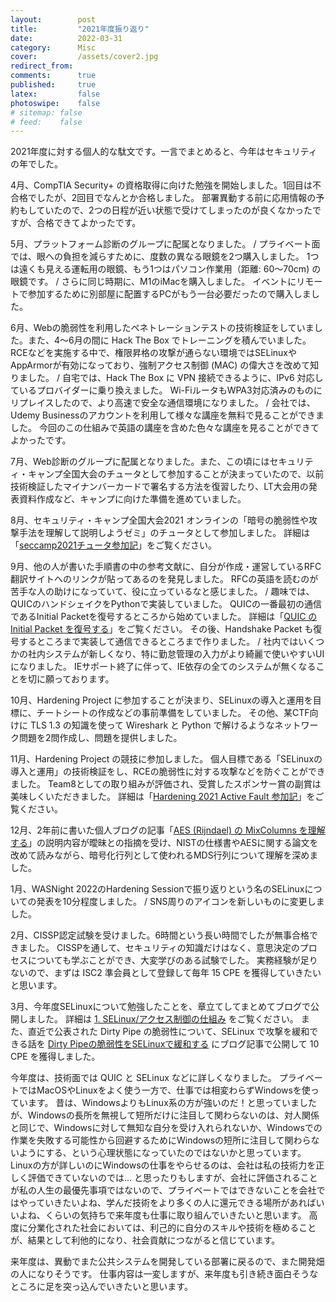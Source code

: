 ```yaml
---
layout:        post
title:         "2021年度振り返り"
date:          2022-03-31
category:      Misc
cover:         /assets/cover2.jpg
redirect_from:
comments:      true
published:     true
latex:         false
photoswipe:    false
# sitemap: false
# feed:    false
---
```


2021年度に対する個人的な駄文です。一言でまとめると、今年はセキュリティの年でした。

4月、CompTIA Security+ の資格取得に向けた勉強を開始しました。1回目は不合格でしたが、2回目でなんとか合格しました。
部署異動する前に応用情報の予約もしていたので、2つの日程が近い状態で受けてしまったのが良くなかったですが、合格できてよかったです。

5月、プラットフォーム診断のグループに配属となりました。
/
プライベート面では、眼への負担を減らすために、度数の異なる眼鏡を2つ購入しました。
1つは遠くも見える運転用の眼鏡、もう1つはパソコン作業用（距離: 60〜70cm) の眼鏡です。
/
さらに同じ時期に、M1のiMacを購入しました。
イベントにリモートで参加するために別部屋に配置するPCがもう一台必要だったので購入しました。

6月、Webの脆弱性を利用したペネトレーションテストの技術検証をしていました。また、4〜6月の間に Hack The Box でトレーニングを積んでいました。
RCEなどを実施する中で、権限昇格の攻撃が通らない環境ではSELinuxやAppArmorが有効になっており、強制アクセス制御 (MAC) の偉大さを改めて知りました。
/
自宅では、Hack The Box に VPN 接続できるように、IPv6 対応しているプロバイダーに乗り換えました。
Wi-FiルータもWPA3対応済みのものにリプレイスしたので、より高速で安全な通信環境になりました。
/
会社では、Udemy Businessのアカウントを利用して様々な講座を無料で見ることができました。
今回のこの仕組みで英語の講座を含めた色々な講座を見ることができてよかったです。

7月、Web診断のグループに配属となりました。また、この頃にはセキュリティ・キャンプ全国大会のチュータとして参加することが決まっていたので、以前技術検証したマイナンバーカードで署名する方法を復習したり、LT大会用の発表資料作成など、キャンプに向けた準備を進めていました。

8月、セキュリティ・キャンプ全国大会2021 オンラインの「暗号の脆弱性や攻撃手法を理解して説明しようゼミ」のチュータとして参加しました。
詳細は「[seccamp2021チュータ参加記](https://tex2e.github.io/blog/misc/seccamp2021)」をご覧ください。

9月、他の人が書いた手順書の中の参考文献に、自分が作成・運営しているRFC翻訳サイトへのリンクが貼ってあるのを発見しました。
RFCの英語を読むのが苦手な人の助けになっていて、役に立っているなと感じました。
/
趣味では、QUICのハンドシェイクをPythonで実装していました。
QUICの一番最初の通信であるInitial Packetを復号するところから始めていました。
詳細は「[QUIC の Initial Packet を復号する](https://tex2e.github.io/blog/protocol/quic-initial-packet-decrypt)」をご覧ください。
その後、Handshake Packet も復号するところまで実装して通信できるところまで作りました。
/
社内ではいくつかの社内システムが新しくなり、特に勤怠管理の入力がより綺麗で使いやすいUIになりました。
IEサポート終了に伴って、IE依存の全てのシステムが無くなることを切に願っております。

10月、Hardening Project に参加することが決まり、SELinuxの導入と運用を目標に、チートシートの作成などの事前準備をしていました。
その他、某CTF向けに TLS 1.3 の知識を使って Wireshark と Python で解けるようなネットワーク問題を2問作成し、問題を提供しました。

11月、Hardening Project の競技に参加しました。
個人目標である「SELinuxの導入と運用」の技術検証をし、RCEの脆弱性に対する攻撃などを防ぐことができました。
Team8としての取り組みが評価され、受賞したスポンサー賞の副賞は美味しくいただきました。
詳細は「[Hardening 2021 Active Fault 参加記](https://tex2e.github.io/blog/misc/hardening2021af)」をご覧ください。

12月、2年前に書いた個人ブログの記事「[AES (Rijndael) の MixColumns を理解する](https://tex2e.github.io/blog/crypto/aes-mix-columns)」の説明内容が曖昧との指摘を受け、NISTの仕様書やAESに関する論文を改めて読みながら、暗号化行列として使われるMDS行列について理解を深めました。

1月、WASNight 2022のHardening Sessionで振り返りという名のSELinuxについての発表を10分程度しました。
/
SNS周りのアイコンを新しいものに変更しました。

2月、CISSP認定試験を受けました。6時間という長い時間でしたが無事合格できました。
CISSPを通して、セキュリティの知識だけはなく、意思決定のプロセスについても学ぶことができ、大変学びのある試験でした。
実務経験が足りないので、まずは ISC2 準会員として登録して毎年 15 CPE を獲得していきたいと思います。

3月、今年度SELinuxについて勉強したことを、章立てしてまとめてブログで公開しました。
詳細は [1. SELinux/アクセス制御の仕組み](https://tex2e.github.io/blog/linux/1-access-control) をご覧ください。
また、直近で公表された Dirty Pipe の脆弱性について、SELinux で攻撃を緩和できる話を [Dirty Pipeの脆弱性をSELinuxで緩和する](https://tex2e.github.io/blog/linux/dirty-pipe) にブログ記事で公開して 10 CPE を獲得しました。

今年度は、技術面では QUIC と SELinux などに詳しくなりました。
プライベートではMacOSやLinuxをよく使う一方で、仕事では相変わらずWindowsを使っています。
昔は、WindowsよりもLinux系の方が強いのだ！と思っていましたが、Windowsの長所を無視して短所だけに注目して関わらないのは、対人関係と同じで、Windowsに対して無知な自分を受け入れられないか、Windowsでの作業を失敗する可能性から回避するためにWindowsの短所に注目して関わらないようにする、という心理状態になっていたのではないかと思っています。
Linuxの方が詳しいのにWindowsの仕事をやらせるのは、会社は私の技術力を正しく評価できていないのでは... と思ったりもしますが、会社に評価されることが私の人生の最優先事項ではないので、プライベートではできないことを会社ではやっていきたいよね、学んだ技術をより多くの人に還元できる場所があればいいよね、くらいの気持ちで来年度も仕事に取り組んでいきたいと思います。
高度に分業化された社会においては、利己的に自分のスキルや技術を極めることが、結果として利他的になり、社会貢献につながると信じています。

来年度は、異動でまた公共システムを開発している部署に戻るので、また開発畑の人になりそうです。
仕事内容は一変しますが、来年度も引き続き面白そうなところに足を突っ込んでいきたいと思います。
